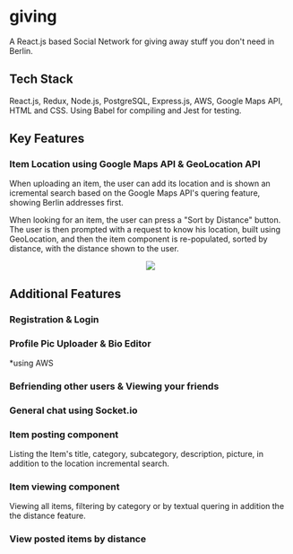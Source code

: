 # giving
A React.js based Social Network for giving away stuff you don't need in Berlin.


## Tech Stack
React.js, Redux, Node.js, PostgreSQL, Express.js, AWS, Google Maps API, HTML and CSS.
Using Babel for compiling and Jest for testing.


## Key Features

  ### Item Location using Google Maps API & GeoLocation API
  
  When uploading an item, the user can add its location and is shown an icremental search based on the Google Maps API's quering feature, showing Berlin addresses first. 
  
  When looking for an item, the user can press a "Sort by Distance" button. 
  The user is then prompted with a request to know his location, built using GeoLocation, 
  and then the item component is re-populated, sorted by distance, with the distance shown to the user.
  <div align="center">
  <img src="./public/assets/sort.gif">
  </div>
  
## Additional Features

### Registration & Login

### Profile Pic Uploader & Bio Editor
*using AWS

### Befriending other users & Viewing your friends

### General chat using Socket.io

### Item posting component
Listing the Item's title, category, subcategory, description, picture, in addition to the location incremental search.

### Item viewing component
Viewing all items, filtering by category or by textual quering in addition the the distance feature.

### View posted items by distance
